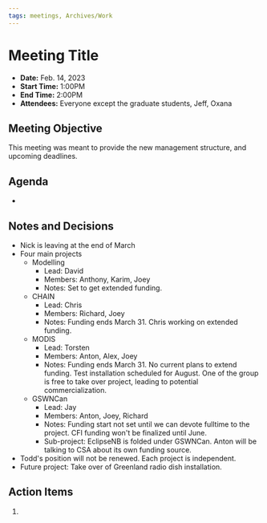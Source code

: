 ```yaml
---
tags: meetings, Archives/Work
---
```

# Meeting Title
- **Date:** Feb. 14, 2023
- **Start Time:** 1:00PM
- **End Time:** 2:00PM
- **Attendees:**  Everyone except the graduate students, Jeff, Oxana

## Meeting Objective

This meeting was meant to provide the new management structure, and upcoming deadlines.


## Agenda
- 

## Notes and Decisions

- Nick is leaving at the end of March
- Four main projects
	- Modelling
		- Lead: David
		- Members: Anthony, Karim, Joey
		- Notes: Set to get extended funding.
	- CHAIN
		- Lead: Chris
		- Members: Richard, Joey
		- Notes: Funding ends March 31. Chris working on extended funding.
	- MODIS
		- Lead: Torsten
		- Members: Anton, Alex, Joey
		- Notes: Funding ends March 31. No current plans to extend funding. Test installation scheduled for August. One of the group is free to take over project, leading to potential commercialization.
	- GSWNCan
		- Lead: Jay
		- Members: Anton, Joey, Richard
		- Notes: Funding start not set until we can devote fulltime to the project. CFI funding won't be finalized until June.
		- Sub-project: EclipseNB is folded under GSWNCan. Anton will be talking to CSA about its own funding source.
- Todd's position will not be renewed. Each project is independent.
- Future project: Take over of Greenland radio dish installation.

## Action Items

1.